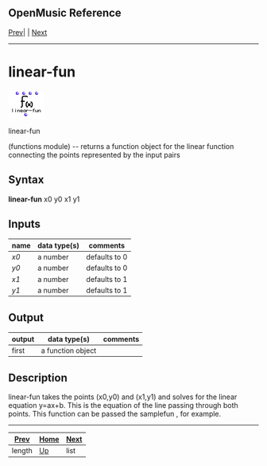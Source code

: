 OpenMusic Reference  
---  
[Prev](length)| | [Next](list)  
  
* * *

# linear-fun

![](figures/functions/functions/linear-fun.png)

  
  
linear-fun  
  
(functions module) \-- returns a function object for the linear function
connecting the points represented by the input pairs  

## Syntax

   **linear-fun**  x0 y0 x1 y1  

## Inputs

name| data type(s)| comments  
---|---|---  
  _x0_ |  a number| defaults to 0  
  _y0_ |  a number| defaults to 0  
  _x1_ |  a number| defaults to 1  
  _y1_ |  a number| defaults to 1  
  
## Output

output| data type(s)| comments  
---|---|---  
first| a function object|  
  
## Description

 linear-fun  takes the points (x0,y0) and (x1,y1) and solves for the linear
equation y=ax+b. This is the equation of the line passing through both points.
This function can be passed the  samplefun , for example.

* * *

[Prev](length)| [Home](index)| [Next](list)  
---|---|---  
length| [Up](funcref.main)| list

